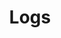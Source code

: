 ---
layout: item
title: Logs
item-id: 1511
datatable: true
id: 1511
name: "Logs"
members: false
lowalch: 1
highalch: 2
examine: "A number of wooden logs."
monsters:
  - id: 2536
    name: "H.A.M. Guard"
    members: true
    combat_level: 12
    wiki_url: "https://oldschool.runescape.wiki/w/H.A.M._Guard#Level_12"
    drops:
      - quantity: "1-3"
        rarity: 0.02727272727272727
    image: "https://oldschool.runescape.wiki/images/thumb/8/8d/H.A.M._Guard_%28level_12%29.png/100px-H.A.M._Guard_%28level_12%29.png?3a6b4"
  - id: 2537
    name: "H.A.M. Guard"
    members: true
    combat_level: 18
    wiki_url: "https://oldschool.runescape.wiki/w/H.A.M._Guard#Level_18"
    drops:
      - quantity: "1-3"
        rarity: 0.02727272727272727
    image: "https://oldschool.runescape.wiki/images/thumb/8/8d/H.A.M._Guard_%28level_12%29.png/100px-H.A.M._Guard_%28level_12%29.png?3a6b4"
  - id: 2538
    name: "H.A.M. Guard"
    members: true
    combat_level: 22
    wiki_url: "https://oldschool.runescape.wiki/w/H.A.M._Guard#Level_22"
    drops:
      - quantity: "1-3"
        rarity: 0.02727272727272727
    image: "https://oldschool.runescape.wiki/images/thumb/8/8d/H.A.M._Guard_%28level_12%29.png/100px-H.A.M._Guard_%28level_12%29.png?3a6b4"
  - id: 6594
    name: "Ent"
    members: true
    combat_level: 101
    wiki_url: "https://oldschool.runescape.wiki/w/Ent"
    drops:
      - quantity: "1"
        rarity: null
    image: "https://oldschool.runescape.wiki/images/thumb/b/b1/Ent_%28lv_86%29.png/180px-Ent_%28lv_86%29.png?35924"
  - id: 7234
    name: "Ent"
    members: true
    combat_level: 86
    wiki_url: "https://oldschool.runescape.wiki/w/Ent"
    drops:
      - quantity: "1"
        rarity: null
    image: "https://oldschool.runescape.wiki/images/thumb/b/b1/Ent_%28lv_86%29.png/180px-Ent_%28lv_86%29.png?35924"
  - id: 8297
    name: "Swamp Crab"
    members: true
    combat_level: 55
    wiki_url: "https://oldschool.runescape.wiki/w/Swamp_Crab#Normal"
    drops:
      - quantity: "8"
        rarity: 0.03125
    image: "https://oldschool.runescape.wiki/images/thumb/7/7d/Swamp_Crab.png/200px-Swamp_Crab.png?80188"
---